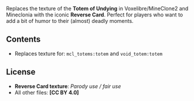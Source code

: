 Replaces the texture of the **Totem of Undying** in Voxelibre/MineClone2 and Mineclonia with the iconic **Reverse Card**.
Perfect for players who want to add a bit of humor to their (almost) deadly moments. 

## Contents

* Replaces texture for: `mcl_totems:totem` and `void_totem:totem`

## License

* **Reverse Card texture**: *Parody use / fair use*
* All other files: **[CC BY 4.0]**
